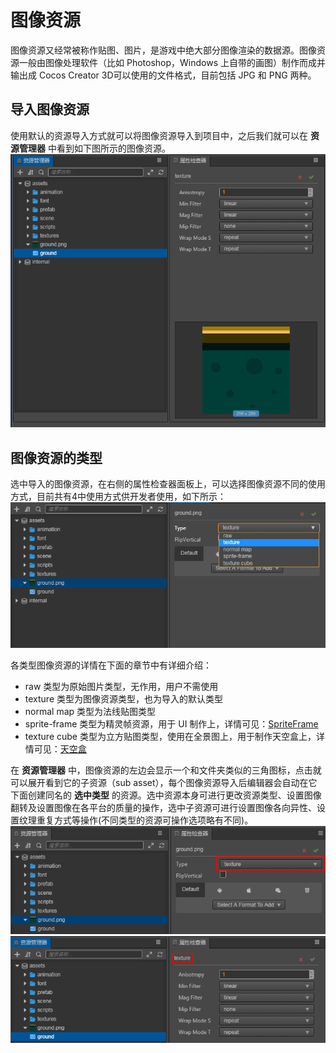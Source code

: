 # 图像资源

图像资源又经常被称作贴图、图片，是游戏中绝大部分图像渲染的数据源。图像资源一般由图像处理软件（比如 Photoshop，Windows 上自带的画图）制作而成并输出成 Cocos Creator 3D可以使用的文件格式，目前包括 JPG 和 PNG 两种。

## 导入图像资源

使用默认的资源导入方式就可以将图像资源导入到项目中，之后我们就可以在 **资源管理器** 中看到如下图所示的图像资源。
![](texture/imported.png)

## 图像资源的类型

选中导入的图像资源，在右侧的属性检查器面板上，可以选择图像资源不同的使用方式，目前共有4中使用方式供开发者使用，如下所示：
![](texture/type-change.png)

各类型图像资源的详情在下面的章节中有详细介绍：
- raw 类型为原始图片类型，无作用，用户不需使用
- texture 类型为图像资源类型，也为导入的默认类型
- normal map 类型为法线贴图类型
- sprite-frame 类型为精灵帧资源，用于 UI 制作上，详情可见：[SpriteFrame](sprite-frame.md)
- texture cube 类型为立方贴图类型，使用在全景图上，用于制作天空盒上，详情可见：[天空盒](../concepts/scene/skybox.md#修改天空盒的环境贴图)

在 **资源管理器** 中，图像资源的左边会显示一个和文件夹类似的三角图标，点击就可以展开看到它的子资源（sub asset），每个图像资源导入后编辑器会自动在它下面创建同名的 **选中类型** 的资源。选中资源本身可进行更改资源类型、设置图像翻转及设置图像在各平台的质量的操作，选中子资源可进行设置图像各向异性、设置纹理重复方式等操作(不同类型的资源可操作选项略有不同)。
![](texture/image-info.png)
![](texture/texture-info.png)
